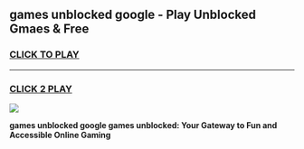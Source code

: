 
## games unblocked google - Play Unblocked Gmaes & Free
<h3>
<a href="https://premium.freeplayer.one?title=games_unblocked_google&ref=19F">CLICK TO PLAY</a></h3>
<hr>

<h3>
<a href="https://premium.freeplayer.one?title=games_unblocked_google&ref=19F">CLICK 2 PLAY</a>
  
</h3>

<a href="https://premium.freeplayer.one?title=games_unblocked_google&ref=19F/"><img src="https://clearcache.store/games.png"></a>


**games unblocked google games unblocked: Your Gateway to Fun and Accessible Online Gaming**
